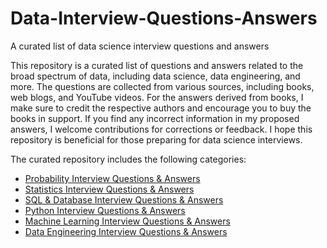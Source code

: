 # Data-Interview-Questions-Answers
A curated list of data science interview questions and answers

This repository is a curated list of questions and answers related to the broad spectrum of data, including data science, data engineering, and more. The questions are collected from various sources, including books, web blogs, and YouTube videos. For the answers derived from books, I make sure to credit the respective authors and encourage you to buy the books in support. If you find any incorrect information in my proposed answers, I welcome contributions for corrections or feedback. I hope this repository is beneficial for those preparing for data science interviews. 

The curated repository includes the following categories:
* [Probability Interview Questions & Answers](https://github.com/longnguyendata/Data-Interview-Questions-Answers/blob/main/Probability%20Interview%20Questions%20%26%20Answers.md)
* [Statistics Interview Questions & Answers](https://github.com/longnguyendata/Data-Interview-Questions-Answers/blob/main/Statistics%20Interview%20Questions%20%26%20Answers.md)
* [SQL & Database Interview Questions & Answers](https://github.com/longnguyendata/Data-Interview-Questions-Answers/blob/main/SQL%20%26%20Database%20Interview%20Questions%20%26%20Answers.md)
* [Python Interview Questions & Answers](https://github.com/longnguyendata/Data-Interview-Questions-Answers/blob/main/Python%20Interview%20Questions%20%26%20Answers.md)
* [Machine Learning Interview Questions & Answers](https://github.com/longnguyendata/Data-Interview-Questions-Answers/blob/main/Machine%20Learning%20Interview%20Questions%20%26%20Answers.md)
* [Data Engineering Interview Questions & Answers](https://github.com/longnguyendata/Data-Interview-Questions-Answers/blob/main/Data%20Engineering%20Interview%20Questions%20Answers.md)
